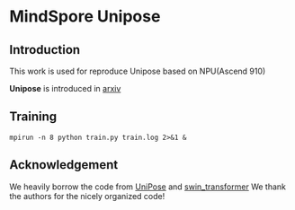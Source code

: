 # MindSpore Unipose

## Introduction

This work is used for reproduce Unipose based on NPU(Ascend 910)

**Unipose** is introduced in [arxiv](https://arxiv.org/pdf/2001.08095v1.pdf)

## Training


```
mpirun -n 8 python train.py train.log 2>&1 &
```


## Acknowledgement

We heavily borrow the code from [UniPose](https://github.com/bmartacho/UniPose) and [swin_transformer](https://gitee.com/mindspore/models/tree/master/research/cv/swin_transformer)
We thank the authors for the nicely organized code!
